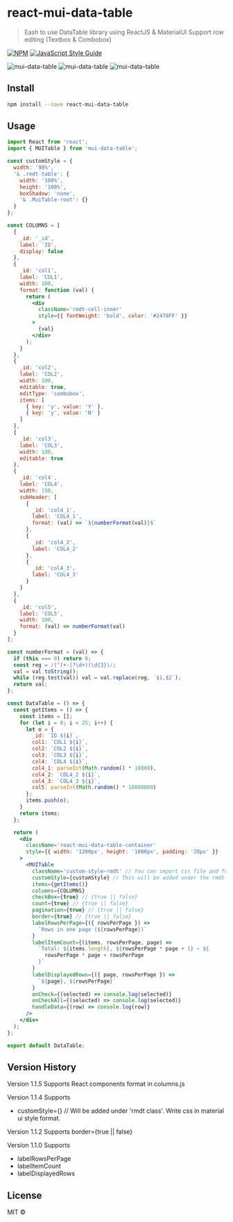 # react-mui-data-table

> Eash to use DataTable library using ReactJS &amp; MaterialUI
Support row editing (Textbox & Combobox)

[![NPM](https://img.shields.io/npm/v/mui-data-table.svg)](https://www.npmjs.com/package/mui-data-table) [![JavaScript Style Guide](https://img.shields.io/badge/code_style-standard-brightgreen.svg)](https://standardjs.com)

![mui-data-table](https://user-images.githubusercontent.com/4275074/102222192-7342d900-3f26-11eb-8f0b-908b0dfc7aa4.png)
![mui-data-table](https://user-images.githubusercontent.com/4275074/102190733-bc316800-3efb-11eb-909a-859360c20fd6.png)
![mui-data-table](https://user-images.githubusercontent.com/4275074/102190745-c05d8580-3efb-11eb-9c3c-77026c14e6b5.png)

## Install

```bash
npm install --save react-mui-data-table
```

## Usage

```jsx
import React from 'react';
import { MUITable } from 'mui-data-table';

const customStyle = {
  width: '98%',
  '& .rmdt-table': {
    width: '100%',
    height: '100%',
    boxShadow: 'none',
    '& .MuiTable-root': {}
  }
};

const COLUMNS = [
  {
    _id: '_id',
    label: 'ID',
    display: false
  },
  {
    _id: 'col1',
    label: 'COL1',
    width: 100,
    format: function (val) {
      return (
        <div
          className='rmdt-cell-inner'
          style={{ fontWeight: 'bold', color: '#2478FF' }}
        >
          {val}
        </div>
      );
    }
  },
  {
    _id: 'col2',
    label: 'COL2',
    width: 100,
    editable: true,
    editType: 'combobox',
    items: [
      { key: 'y', value: 'Y' },
      { key: 'y', value: 'N' }
    ]
  },
  {
    _id: 'col3',
    label: 'COL3',
    width: 100,
    editable: true
  },
  {
    _id: 'col4',
    label: 'COL4',
    width: 150,
    subHeader: [
      {
        _id: 'col4_1',
        label: 'COL4_1',
        format: (val) => `${numberFormat(val)}$`
      },
      {
        _id: 'col4_2',
        label: 'COL4_2'
      },
      {
        _id: 'col4_3',
        label: 'COL4_3'
      }
    ]
  },
  {
    _id: 'col5',
    label: 'COL5',
    width: 100,
    format: (val) => numberFormat(val)
  }
];

const numberFormat = (val) => {
  if (this === 0) return 0;
  const reg = /(^[+-]?\d+)(\d{3})/;
  val = val.toString();
  while (reg.test(val)) val = val.replace(reg, `$1,$2`);
  return val;
};

const DataTable = () => {
  const getItems = () => {
    const items = [];
    for (let i = 0; i < 25; i++) {
      let o = {
        _id: `ID ${i}`,
        col1: `COL1 ${i}`,
        col2: `COL2 ${i}`,
        col3: `COL3 ${i}`,
        col4: `COL4 ${i}`,
        col4_1: parseInt(Math.random() * 10000),
        col4_2: `COL4_2 ${i}`,
        col4_3: `COL4_3 ${i}`,
        col5: parseInt(Math.random() * 10000000)
      };
      items.push(o);
    }
    return items;
  };

  return (
    <div
      className='react-mui-data-table-container'
      style={{ width: '1200px', height: '1000px', padding: '20px' }}
    >
      <MUITable
        className='custom-style-rmdt' // You can import css file and force it to be applied to the css
        customStyle={customStyle} // This will be added under the rmdt class
        items={getItems()}
        columns={COLUMNS}
        checkBox={true} // {true || false}
        count={true} // {true || false}
        pagination={true} // {true || false}
        border={true} // {true || false}
        labelRowsPerPage={({ rowsPerPage }) =>
          `Rows in one page (${rowsPerPage})`
        }
        labelItemCount={(items, rowsPerPage, page) =>
          `Total: ${items.length}, ${rowsPerPage * page + 1} ~ ${
            rowsPerPage * page + rowsPerPage
          }`
        }
        labelDisplayedRows={({ page, rowsPerPage }) =>
          `${page}, ${rowsPerPage}`
        }
        onCheck={(selected) => console.log(selected)}
        onCheckAll={(selected) => console.log(selected)}
        handleData={(row) => console.log(row)}
      />
    </div>
  );
};

export default DataTable;
```

## Version History
Version 1.1.5
Supports
React components format in columns.js

Version 1.1.4
Supports
- customStyle={} // Will be added under 'rmdt class'. Write css in material ui style format.

Version 1.1.2
Supports
border={true || false}

Version 1.1.0
Supports
- labelRowsPerPage
- labelItemCount
- labelDisplayedRows

## License

MIT © [](https://github.com/)
